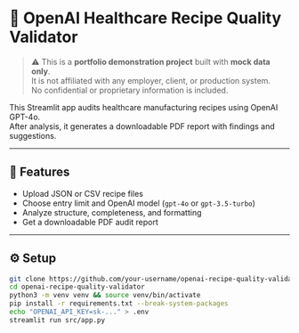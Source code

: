 # 🧪 OpenAI Healthcare Recipe Quality Validator

> ⚠️ This is a **portfolio demonstration project** built with **mock data only**.  
> It is not affiliated with any employer, client, or production system.  
> No confidential or proprietary information is included.

This Streamlit app audits healthcare manufacturing recipes using OpenAI GPT-4o.  
After analysis, it generates a downloadable PDF report with findings and suggestions.

---

## 🚀 Features

- Upload JSON or CSV recipe files
- Choose entry limit and OpenAI model (`gpt-4o` or `gpt-3.5-turbo`)
- Analyze structure, completeness, and formatting
- Get a downloadable PDF audit report

---

## ⚙️ Setup

```bash
git clone https://github.com/your-username/openai-recipe-quality-validator.git
cd openai-recipe-quality-validator
python3 -m venv venv && source venv/bin/activate
pip install -r requirements.txt --break-system-packages
echo "OPENAI_API_KEY=sk-..." > .env
streamlit run src/app.py

